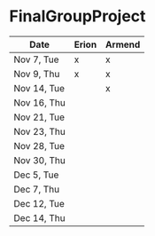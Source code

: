 # FinalGroupProject

| Date       |    Erion  |     Armend     |
|------------|-----------|----------------|
| Nov 7, Tue |    x      |       x        |
| Nov 9, Thu |    x      |       x        |
| Nov 14, Tue|           |       x        |
| Nov 16, Thu|           |                |
| Nov 21, Tue|           |                |
| Nov 23, Thu|           |                |
| Nov 28, Tue|           |                |
| Nov 30, Thu|           |                |
| Dec 5, Tue |           |                |
| Dec 7, Thu |           |                |
| Dec 12, Tue|           |                |
| Dec 14, Thu|           |                |
